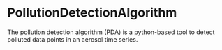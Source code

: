 # PollutionDetectionAlgorithm
The pollution detection algorithm (PDA) is a python-based tool to detect polluted data points in an aerosol time series.

